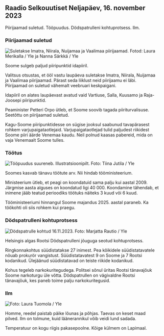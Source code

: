 ## Raadio Selkouutiset Neljapäev, 16. november 2023

Piirijaamad suletud. Tööpuudus. Dödspatrulleni kohtuprotsess. Ilm.

### Piirijaamad suletud

![Suletakse Imatra, Niirala, Nuijamaa ja Vaalimaa piirijaamad. Fotod: Laura Merikalla / Yle ja Nanna Särkkä / Yle](https://images.cdn.yle.fi/image/upload/c_crop,h_1215,w_2161,x_0,y_943/ar_1.777777777777777,c_fill,g6270,wh_g620/dpr_1.0/q_auto:eco/f_auto/fl_lossy/v1700138081/39-1201615655605bd910f3)

Soome sulgeb paljud piiripunktid idapiiril.

Valitsus otsustas, et ööl vastu laupäeva suletakse Imatra, Niirala, Nuijamaa ja Vaalimaa piirijaamad. Pärast seda liiklust neid piirijaamu ei läbi. Piirijaamad on suletud vähemalt veebruari keskpaigani.

Idapiiril on alates laupäevast avatud vaid Vartiuse, Salla, Kuusamo ja Raja-Joosepi piiripunktid.

Peaminister Petteri Orpo ütleb, et Soome soovib tagada piiriturvalisuse. Seetõttu on piirijaamad suletud.

Kagu-Soome piiripunktidesse on sügise jooksul saabunud tavapärasest rohkem varjupaigataotlejaid. Varjupaigataotlejad tulid paljudest riikidest Soome piiri äärde Venemaa kaudu. Neil polnud kaasas pabereid, mida on vaja Venemaalt Soome tulles.

### Töötus

![Tööpuudus suureneb. Illustratsioonipilt. Foto: Tiina Jutila / Yle](https://images.cdn.yle.fi/image/upload/c_crop,h_3007,w_5346,x_0,y_409/ar_1.7777777777777777,c_fill,g_faces,h_6275.0/d_1275,0q_auto:eco/f_auto/fl_lossy/v1636455286/39-7675556012f34491801)

Soomes kasvab tänavu töötute arv. Nii hindab tööministeerium.

Ministeerium ütleb, et peagi on koondatuid sama palju kui aastal 2009. Järgmise aasta alguses on koondatud ligi 40 000. Koondamine tähendab, et inimene jääb teatud perioodiks töötuks näiteks 3 kuud või 6 kuud.

Tööministeeriumi hinnangul Soome majandus 2025. aastal paraneb. Ka töökohti oli siis rohkem kui praegu.

### Dödspatrulleni kohtuprotsess

![Dödspatrulle kohtud 16.11.2023. Foto: Marjatta Rautio / Yle](https://images.cdn.yle.fi/image/upload/c_crop,h_2295,w_4080,x_0,y_278/ar_1.777777777777777,c_fill,g_faces/,h_pr_670/wd_670/q_auto:eco/f_auto/fl_lossy/v1700137634/39-12015276555f550196e3)

Helsingis algas Rootsi Dödspatrulleni jõuguga seotud kohtuprotsess.

Ringkonnakohtus süüdistatakse 27 inimest. Pea kõikidele süüdistatavatele nõuab prokurör vangistust. Süüdistatavatest 9 on Soome ja 7 Rootsi kodanikud. Ülejäänud süüdistatavad on teiste riikide kodanikud.

Kohus tegeleb narkokuritegudega. Politsei sõnul üritas Rootsi tänavajõuk Soome narkoturgu üle võtta. Dödspatrullen on vägivaldne Rootsi tänavajõuk, kes paneb toime palju narkokuritegusid.

### Ilm

![ Foto: Laura Tuomola / Yle](https://images.cdn.yle.fi/image/upload/c_crop,h_1080,w_1919,x_0,y_0/ar_1.7777777777777777,c_fill,g_faces,h_1210,/wd_1215,/w0/q_auto:eco/f_auto/fl_lossy/v1700136474/39-1201617655606029adf4)

Homme, reedel paistab päike lõunas ja põhjas. Taevas on keset maad pilved. Ilm on tolmune, kuid läänerannikul võib veidi lund sadada.

Temperatuur on kogu riigis pakasepoolne. Kõige külmem on Lapimaal.